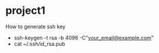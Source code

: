 # project1

How to generate ssh key
- ssh-keygen -t rsa -b 4096 -C"your_email@example.com"
- cat ~/.ssh/id_rsa.pub

